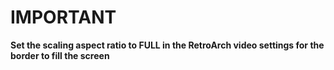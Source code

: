 # **IMPORTANT**
**Set the scaling aspect ratio to FULL in the RetroArch video settings for the border to fill the screen**
